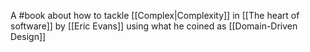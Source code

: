 A #book about how to tackle [[Complex|Complexity]] in [[The heart of software]]  by [[Eric Evans]] using what he coined as [[Domain-Driven Design]]